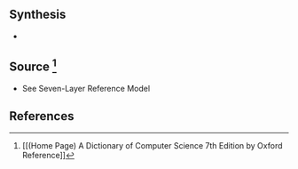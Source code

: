 ## Synthesis
- 
## Source [^1]
- See Seven-Layer Reference Model
## References

[^1]: [[(Home Page) A Dictionary of Computer Science 7th Edition by Oxford Reference]]